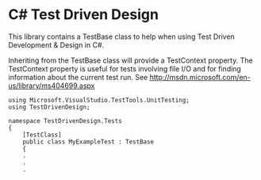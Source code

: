 C# Test Driven Design
=====================

This library contains a TestBase class to help when using Test Driven Development & Design in C#.

Inheriting from the TestBase class will provide a TestContext property.
The TestContext property is useful for tests involving file I/O and for finding information about the current test run.
See http://msdn.microsoft.com/en-us/library/ms404699.aspx 

	using Microsoft.VisualStudio.TestTools.UnitTesting;
	using TestDrivenDesign;

	namespace TestDrivenDesign.Tests
	{
		[TestClass]
		public class MyExampleTest : TestBase
		{
		.
		.
		.

